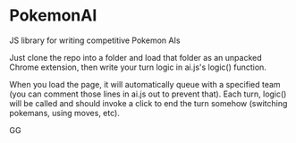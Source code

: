 PokemonAI
=========

JS library for writing competitive Pokemon AIs


Just clone the repo into a folder and load that folder as an unpacked Chrome extension, then write your turn logic in ai.js's logic() function. 

When you load the page, it will automatically queue with a specified team (you can comment those lines in ai.js out to prevent that). Each turn, logic() will be called and should invoke a click to end the turn somehow (switching pokemans, using moves, etc). 

GG
